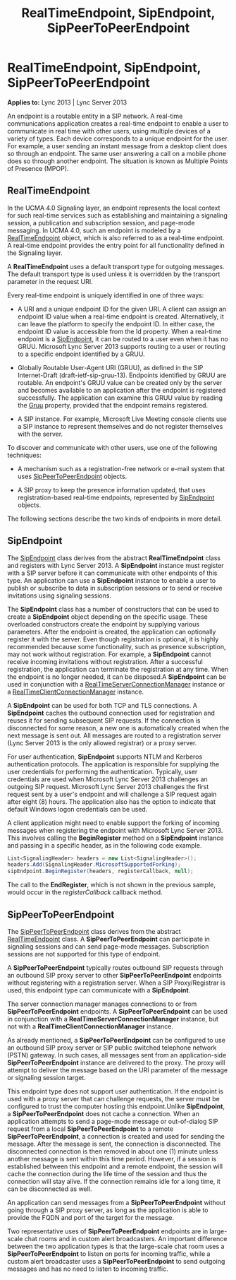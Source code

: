 ﻿---
title: RealTimeEndpoint, SipEndpoint, SipPeerToPeerEndpoint
TOCTitle: RealTimeEndpoint, SipEndpoint, SipPeerToPeerEndpoint
ms:assetid: 4d8dea46-c93a-4ea9-b800-a578c0eb9fd7
ms:mtpsurl: https://msdn.microsoft.com/library/Dn466055(v=office.15)
ms:contentKeyID: 57103048
ms.date: 07/25/2014
mtps_version: v=office.15
dev_langs:
- csharp
---

# RealTimeEndpoint, SipEndpoint, SipPeerToPeerEndpoint


**Applies to:** Lync 2013 | Lync Server 2013

 

An endpoint is a routable entity in a SIP network. A real-time communications application creates a real-time endpoint to enable a user to communicate in real time with other users, using multiple devices of a variety of types. Each device corresponds to a unique endpoint for the user. For example, a user sending an instant message from a desktop client does so through an endpoint. The same user answering a call on a mobile phone does so through another endpoint. The situation is known as Multiple Points of Presence (MPOP).

## RealTimeEndpoint

In the UCMA 4.0 Signaling layer, an endpoint represents the local context for such real-time services such as establishing and maintaining a signaling session, a publication and subscription session, and page-mode messaging. In UCMA 4.0, such an endpoint is modeled by a [RealTimeEndpoint](https://msdn.microsoft.com/library/hh366081\(v=office.15\)) object, which is also referred to as a real-time endpoint. A real-time endpoint provides the entry point for all functionality defined in the Signaling layer.

A **RealTimeEndpoint** uses a default transport type for outgoing messages. The default transport type is used unless it is overridden by the transport parameter in the request URI.

Every real-time endpoint is uniquely identified in one of three ways:

  - A URI and a unique endpoint ID for the given URI. A client can assign an endpoint ID value when a real-time endpoint is created. Alternatively, it can leave the platform to specify the endpoint ID. In either case, the endpoint ID value is accessible from the Id property. When a real-time endpoint is a [SipEndpoint](https://msdn.microsoft.com/library/hh348350\(v=office.15\)), it can be routed to a user even when it has no GRUU. Microsoft Lync Server 2013 supports routing to a user or routing to a specific endpoint identified by a GRUU.

  - Globally Routable User-Agent URI (GRUU), as defined in the SIP Internet-Draft (draft-ietf-sip-gruu-13). Endpoints identified by GRUU are routable. An endpoint's GRUU value can be created only by the server and becomes available to an application after the endpoint is registered successfully. The application can examine this GRUU value by reading the [Gruu](https://msdn.microsoft.com/library/hh382641\(v=office.15\)) property, provided that the endpoint remains registered.

  - A SIP instance. For example, Microsoft Live Meeting console clients use a SIP instance to represent themselves and do not register themselves with the server.

To discover and communicate with other users, use one of the following techniques:

  - A mechanism such as a registration-free network or e-mail system that uses [SipPeerToPeerEndpoint](https://msdn.microsoft.com/library/hh161884\(v=office.15\)) objects.

  - A SIP proxy to keep the presence information updated, that uses registration-based real-time endpoints, represented by [SipEndpoint](https://msdn.microsoft.com/library/hh348350\(v=office.15\)) objects.

The following sections describe the two kinds of endpoints in more detail.

## SipEndpoint

The [SipEndpoint](https://msdn.microsoft.com/library/hh348350\(v=office.15\)) class derives from the abstract **RealTimeEndpoint** class and registers with Lync Server 2013. A **SipEndpoint** instance must register with a SIP server before it can communicate with other endpoints of this type. An application can use a **SipEndpoint** instance to enable a user to publish or subscribe to data in subscription sessions or to send or receive invitations using signaling sessions.

The **SipEndpoint** class has a number of constructors that can be used to create a **SipEndpoint** object depending on the specific usage. These overloaded constructors create the endpoint by supplying various parameters. After the endpoint is created, the application can optionally register it with the server. Even though registration is optional, it is highly recommended because some functionality, such as presence subscription, may not work without registration. For example, a **SipEndpoint** cannot receive incoming invitations without registration. After a successful registration, the application can terminate the registration at any time. When the endpoint is no longer needed, it can be disposed.A **SipEndpoint** can be used in conjunction with a [RealTimeServerConnectionManager](https://msdn.microsoft.com/library/hh383452\(v=office.15\)) instance or a [RealTimeClientConnectionManager](https://msdn.microsoft.com/library/hh382693\(v=office.15\)) instance.

A **SipEndpoint** can be used for both TCP and TLS connections. A **SipEndpoint** caches the outbound connection used for registration and reuses it for sending subsequent SIP requests. If the connection is disconnected for some reason, a new one is automatically created when the next message is sent out. All messages are routed to a registration server (Lync Server 2013 is the only allowed registrar) or a proxy server.

For user authentication, **SipEndpoint** supports NTLM and Kerberos authentication protocols. The application is responsible for supplying the user credentials for performing the authentication. Typically, user credentials are used when Microsoft Lync Server 2013 challenges an outgoing SIP request. Microsoft Lync Server 2013 challenges the first request sent by a user's endpoint and will challenge a SIP request again after eight (8) hours. The application also has the option to indicate that default Windows logon credentials can be used.

A client application might need to enable support the forking of incoming messages when registering the endpoint with Microsoft Lync Server 2013. This involves calling the **BeginRegister** method on a **SipEndpoint** instance and passing in a specific header, as in the following code example.

```csharp
List<SignalingHeader> headers = new List<SignalingHeader>();
headers.Add(SignalingHeader.MicrosoftSupportedForking);
sipEndpoint.BeginRegister(headers, registerCallback, null);
```

The call to the **EndRegister**, which is not shown in the previous sample, would occur in the *registerCallback* callback method.

## SipPeerToPeerEndpoint

The [SipPeerToPeerEndpoint](https://msdn.microsoft.com/library/hh161884\(v=office.15\)) class derives from the abstract [RealTimeEndpoint](https://msdn.microsoft.com/library/hh366081\(v=office.15\)) class. A **SipPeerToPeerEndpoint** can participate in signaling sessions and can send page-mode messages. Subscription sessions are not supported for this type of endpoint.

A **SipPeerToPeerEndpoint** typically routes outbound SIP requests through an outbound SIP proxy server to other **SipPeerToPeerEndpoint** endpoints without registering with a registration server. When a SIP Proxy/Registrar is used, this endpoint type can communicate with a **SipEndpoint**.

The server connection manager manages connections to or from **SipPeerToPeerEndpoint** endpoints. A **SipPeerToPeerEndpoint** can be used in conjunction with a **RealTimeServerConnectionManager** instance, but not with a **RealTimeClientConnectionManager** instance.

As already mentioned, a **SipPeerToPeerEndpoint** can be configured to use an outbound SIP proxy server or SIP public switched telephone network (PSTN) gateway. In such cases, all messages sent from an application-side **SipPeerToPeerEndpoint** instance are delivered to the proxy. The proxy will attempt to deliver the message based on the URI parameter of the message or signaling session target.

This endpoint type does not support user authentication. If the endpoint is used with a proxy server that can challenge requests, the server must be configured to trust the computer hosting this endpoint.Unlike **SipEndpoint**, a **SipPeerToPeerEndpoint** does not cache a connection. When an application attempts to send a page-mode message or out-of-dialog SIP request from a local **SipPeerToPeerEndpoint** to a remote **SipPeerToPeerEndpoint**, a connection is created and used for sending the message. After the message is sent, the connection is disconnected. The disconnected connection is then removed in about one (1) minute unless another message is sent within this time period. However, if a session is established between this endpoint and a remote endpoint, the session will cache the connection during the life time of the session and thus the connection will stay alive. If the connection remains idle for a long time, it can be disconnected as well.

An application can send messages from a **SipPeerToPeerEndpoint** without going through a SIP proxy server, as long as the application is able to provide the FQDN and port of the target for the message.

Two representative uses of **SipPeerToPeerEndpoint** endpoints are in large-scale chat rooms and in custom alert broadcasters. An important difference between the two application types is that the large-scale chat room uses a **SipPeerToPeerEndpoint** to listen on ports for incoming traffic, while a custom alert broadcaster uses a **SipPeerToPeerEndpoint** to send outgoing messages and has no need to listen to incoming traffic.

